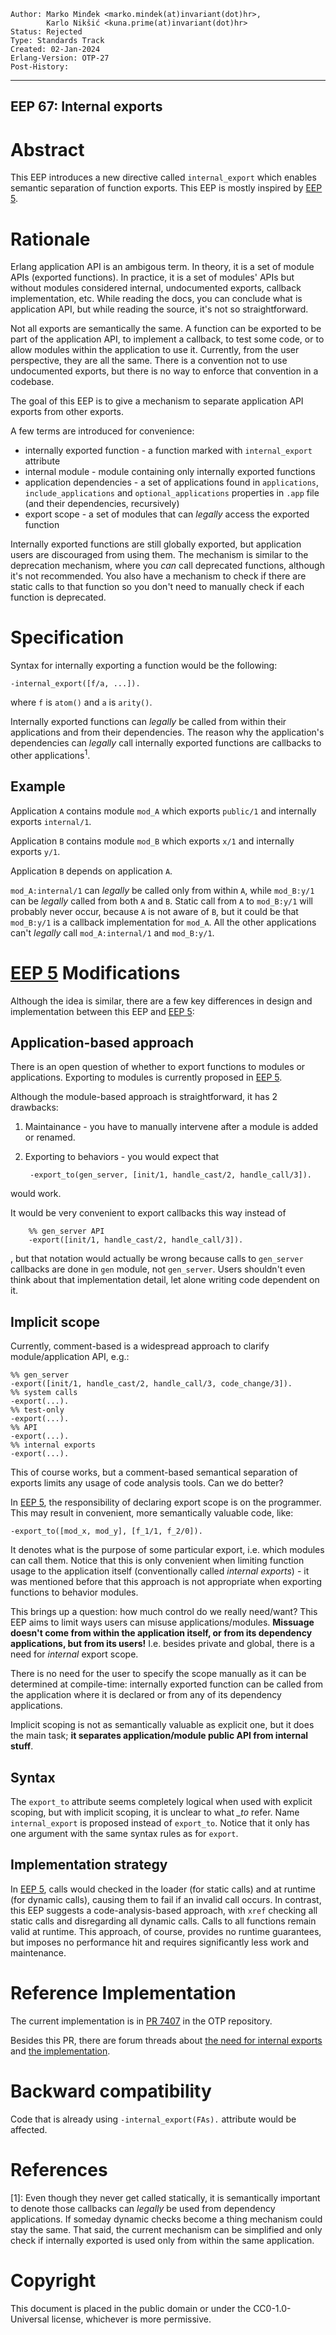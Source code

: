     Author: Marko Minđek <marko.mindek(at)invariant(dot)hr>,
            Karlo Nikšić <kuna.prime(at)invariant(dot)hr>
    Status: Rejected
    Type: Standards Track
    Created: 02-Jan-2024
    Erlang-Version: OTP-27
    Post-History:
****
EEP 67: Internal exports
----

Abstract
========

This EEP introduces a new directive called `internal_export` which
enables semantic separation of function exports.  This EEP is mostly
inspired by [EEP 5][].

Rationale
=========

Erlang application API is an ambigous term.  In theory, it is a set
of module APIs (exported functions).  In practice, it is a set of
modules' APIs but without modules considered internal, undocumented
exports, callback implementation, etc.  While reading the docs,
you can conclude what is application API, but while reading the
source, it's not so straightforward.

Not all exports are semantically the same.  A function can be exported
to be part of the application API, to implement a callback, to test
some code, or to allow modules within the application to use it.
Currently, from the user perspective, they are all the same.  There
is a convention not to use undocumented exports, but there is no way
to enforce that convention in a codebase.

The goal of this EEP is to give a mechanism to separate application API
exports from other exports.

A few terms are introduced for convenience:

- internally exported function - a function marked with
`internal_export` attribute
- internal module - module containing only internally exported functions
- application dependencies - a set of applications found in `applications`,
`include_applications` and `optional_applications` properties in
`.app` file (and their dependencies, recursively)
- export scope - a set of modules that can *legally* access the
exported function

Internally exported functions are still globally exported, but
application users are discouraged from using them.  The mechanism is similar
to the deprecation mechanism, where you *can* call deprecated functions,
although it's not recommended.  You also have a mechanism to check if
there are static calls to that function so you don't need to manually
check if each function is deprecated.

Specification
=============

Syntax for internally exporting a function would be the following:

    -internal_export([f/a, ...]).

where `f` is `atom()` and `a` is `arity()`.

Internally exported functions can *legally* be called from within
their applications and from their dependencies.  The reason why
the application's dependencies can *legally* call internally exported
functions are callbacks to other applications<sup>1</sup>.

Example
-------

Application `A` contains module `mod_A` which exports `public/1`
and internally exports `internal/1`.

Application `B` contains module `mod_B` which exports `x/1` and
internally exports `y/1`.

Application `B` depends on application `A`.

`mod_A:internal/1` can *legally* be called only from within `A`,
while `mod_B:y/1` can be *legally* called from both `A` and `B`.
Static call from `A` to `mod_B:y/1` will probably never occur,
because `A` is not aware of `B`, but it could be that `mod_B:y/1`
is a callback implementation for `mod_A`.  All the other applications
can't *legally* call `mod_A:internal/1` and `mod_B:y/1`.

[EEP 5][] Modifications
=======================

Although the idea is similar, there are a few key differences in design and
implementation between this EEP and [EEP 5][]:

Application-based approach
--------------------------

There is an open question of whether to export functions to modules or
applications.  Exporting to modules is currently proposed in [EEP 5][].

Although the module-based approach is straightforward, it has 2 drawbacks:

1. Maintainance - you have to manually intervene after a module is
added or renamed.
2. Exporting to behaviors - you would expect that

        -export_to(gen_server, [init/1, handle_cast/2, handle_call/3]).

would work.

It would be very convenient to export callbacks this way instead of

        %% gen_server API
        -export([init/1, handle_cast/2, handle_call/3]).

, but that notation would actually be wrong because calls to `gen_server`
callbacks are done in `gen` module, not `gen_server`.
Users shouldn't even think about that implementation detail, let alone
writing code dependent on it.

Implicit scope
--------------

Currently, comment-based is a widespread approach to clarify
module/application API, e.g.:

    %% gen_server
    -export([init/1, handle_cast/2, handle_call/3, code_change/3]).
    %% system calls
    -export(...).
    %% test-only
    -export(...).
    %% API
    -export(...).
    %% internal exports
    -export(...).

This of course works, but a comment-based semantical separation of
exports limits any usage of code analysis tools.  Can we do better?

In [EEP 5][], the responsibility of declaring export scope is on
the programmer.  This may result in convenient, more semantically
valuable code, like:

    -export_to([mod_x, mod_y], [f_1/1, f_2/0]).

It denotes what is the purpose of some particular export, i.e.
which modules can call them.  Notice that this is only convenient when
limiting function usage to the application itself (conventionally
called *internal exports*) - it was mentioned before that this approach
is not appropriate when exporting functions to behavior modules.

This brings up a question: how much control do we really need/want?
This EEP aims to limit ways users can misuse applications/modules.
**Missuage doesn't come from within the application itself, or from
its dependency applications, but from its users!** I.e. besides private
and global, there is a need for *internal* export scope.

There is no need for the user to specify the scope manually as it can be
determined at compile-time: internally exported function can be called
from the application where it is declared or from any of its
dependency applications.

Implicit scoping is not as semantically valuable as explicit one,
but it does the main task; **it separates application/module public
API from internal stuff**.

Syntax
------

The `export_to` attribute seems completely logical when used with explicit
scoping, but with implicit scoping, it is unclear to what *_to* refer.
Name `internal_export` is proposed instead of `export_to`.
Notice that it only has one argument with the same syntax rules
as for `export`.

Implementation strategy
-----------------------

In [EEP 5][], calls would checked in the loader (for static calls) and at
runtime (for dynamic calls), causing them to fail if an invalid call occurs.
In contrast, this EEP suggests a code-analysis-based approach, with
`xref` checking all static calls and disregarding all dynamic calls.
Calls to all functions remain valid at runtime.  This approach,
of course, provides no runtime guarantees, but imposes no performance
hit and requires significantly less work and maintenance.

Reference Implementation
========================

The current implementation is in [PR 7407][2] in the OTP repository.

Besides this PR, there are forum threads about
[the need for internal exports][3] and [the implementation][4].

Backward compatibility
======================

Code that is already using `-internal_export(FAs).` attribute
would be affected.

References
==========

[EEP 5]: eep-0005.md
         "EEP 5: More Versatile Encapsulation with `export_to`"

[1]: Even though they never get called statically, it is semantically
important to denote those callbacks can *legally* be used from dependency
applications.  If someday dynamic checks become a thing mechanism
could stay the same.  That said, the current mechanism can be simplified
and only check if internally exported is used only from within the
same application.

[2]: https://github.com/erlang/otp/pull/7407
     "PR 7407: Feature: internal_export"

[3]: https://erlangforums.com/t/some-thoughts-on-callbacks/1851
    "Forum thread: Some thoughts on callbacks"

[4]: https://erlangforums.com/t/feature-internal-export/2697/18
    "Forum thread: Feature: internal_export"

Copyright
=========

This document is placed in the public domain or under the CC0-1.0-Universal
license, whichever is more permissive.

[EmacsVar]: <> "Local Variables:"
[EmacsVar]: <> "mode: indented-text"
[EmacsVar]: <> "indent-tabs-mode: nil"
[EmacsVar]: <> "sentence-end-double-space: t"
[EmacsVar]: <> "fill-column: 70"
[EmacsVar]: <> "coding: utf-8"
[EmacsVar]: <> "End:"
[VimVar]: <> " vim: set fileencoding=utf-8 expandtab shiftwidth=4 softtabstop=4: "
